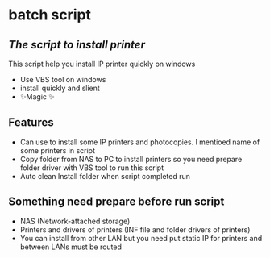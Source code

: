 # batch script
## _The script to install printer_

This script help you install IP printer quickly on windows

- Use VBS tool on windows
- install quickly and slient
- ✨Magic ✨

## Features

- Can use to install some IP printers and photocopies. I mentioed name of some printers in script
- Copy folder from NAS to PC to install printers so you need prepare folder driver with VBS tool to run this script
- Auto clean Install folder when script completed run


## Something need prepare before run script

- NAS (Network-attached storage)
- Printers and drivers of printers (INF file and folder drivers of printers)
- You can install from other LAN but you need put static IP for printers and between LANs must be routed

